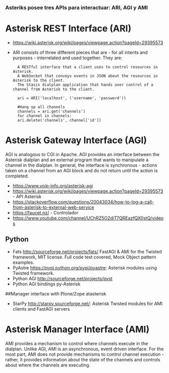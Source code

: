 ### Asteriks posee tres APIs para interactuar: ARI, AGI y AMI

# Asterisk REST Interface (ARI)

- https://wiki.asterisk.org/wiki/pages/viewpage.action?pageId=29395573


- ARI consists of three different pieces that are - for all intents and purposes - interrelated and used together. They are:

        A RESTful interface that a client uses to control resources in Asterisk.
        A WebSocket that conveys events in JSON about the resources in Asterisk to the client.
        The Stasis dialplan application that hands over control of a channel from Asterisk to the client.

        ari = ARI('localhost', ('username', 'password'))
 
        #Hang up all channels
        channels = ari.get('channels')
        for channel in channels:
        ari.delete('channels', channel['id'])


# Asterisk Gateway Interface (AGI)


AGI is analogous to CGI in Apache. AGI provides an interface between the Asterisk dialplan and an external program that wants to manipulate a channel in the dialplan. In general, the interface is synchronous - actions taken on a channel from an AGI block and do not return until the action is completed.


- https://www.voip-info.org/asterisk-agi
- https://wiki.asterisk.org/wiki/pages/viewpage.action?pageId=29395573 - API Asterisk
- https://stackoverflow.com/questions/20043034/how-to-log-a-call-from-asterisk-to-external-web-service
- https://faucet.nz/ - Controlador
- https://www.youtube.com/channel/UChRZ5O2diT7QREazfQX0stQ/videos

## Python

- Fats http://sourceforge.net/projects/fats/ FastAGI & AMI for the Twisted framework, MIT license. Full code test covered, Mock Object pattern examples.
- PyAstre https://pypi.python.org/pypi/pyastre: Asterisk modules using Twisted framework.
- Python AGI http://sourceforge.net/projects/pyst
- Python AGI bindings py-Asterisk

##Manager interface with Plone/Zope atasterisk

- StarPy http://starpy.sourceforge.net/: Asterisk Twisted modules for AMI clients and FastAGI servers

#  Asterisk Manager Interface (AMI)

AMI provides a mechanism to control where channels execute in the dialplan. Unlike AGI, AMI is an asynchronous, event driven interface. For the most part, AMI does not provide mechanisms to control channel execution - rather, it provides information about the state of the channels and controls about where the channels are executing.